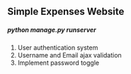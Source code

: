 ## Simple Expenses Website

##### python manage.py runserver

1. User authentication system
2. Username and Email ajax validation
3. Implement password toggle